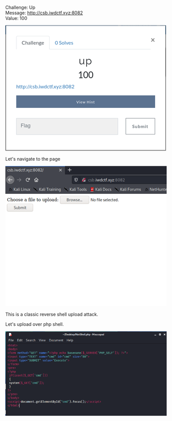 
Challenge: Up 
<br>
Message: http://csb.iwdctf.xyz:8082
<br>
Value: 100

<img src= "https://github.com/CSBCTF/IWDCTF/blob/e605738d6379d5543af5770eb95a0fcdaf416caa/web/up/files/Capture.PNG">

Let's navigate to the page

<img src="https://github.com/CSBCTF/IWDCTF/blob/e605738d6379d5543af5770eb95a0fcdaf416caa/web/up/files/Capture1.PNG">

This is a classic reverse shell upload attack. 

Let's upload over php shell. 

<img src="https://github.com/CSBCTF/IWDCTF/blob/e605738d6379d5543af5770eb95a0fcdaf416caa/web/up/files/CapturePOC.PNG">
